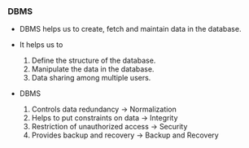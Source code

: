 ### DBMS

* DBMS helps us to create, fetch and maintain data in the database.

* It helps us to 
    1. Define the structure of the database.
    2. Manipulate the data in the database.
    3. Data sharing among multiple users.

* DBMS
    1. Controls data redundancy -> Normalization
    2. Helps to put constraints on data -> Integrity
    3. Restriction of unauthorized access -> Security
    4. Provides backup and recovery -> Backup and Recovery
    